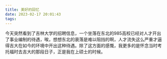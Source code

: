 ```yaml
---
title: 美好的回忆
date: 2023-02-17 20:01:43
tags:
---
```

今天突然看到了吉林大学的招聘信息，一个坐落在东北的985高校已经对人才开出了事业编制的待遇，唉，想想东北的衰落是难以阻挡的啊，人才流失这么严重才逼得吉大在如今的环境中开出这种待遇。除了这方面的感慨，我更多的是怀念当时考托福时去吉大的那段日子，正是我在上硕士的时候。